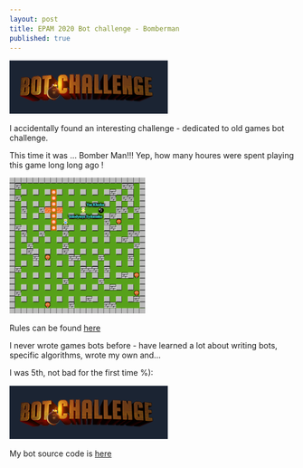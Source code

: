 ```yaml
---
layout: post
title: EPAM 2020 Bot challenge - Bomberman
published: true
---
```


![logo](../images/EPAM-2020-Bomber/logo.png)

I accidentally found an interesting challenge - dedicated to old games bot challenge.

This time it was ... Bomber Man!!! Yep, how many houres were spent playing this game long long ago !

<!--more-->

![logo](../images/EPAM-2020-Bomber/board_240.png)

Rules can be found [here](../images/EPAM-2020-Bomber/rules_v4_2.png )

I never wrote games bots before - have learned a lot about writing bots, specific algorithms, wrote my own and...

I was 5th, not bad for the first time %):

![logo](../images/EPAM-2020-Bomber/logo.png)

My bot source code is [here](https://github.com/BlackVS/botchallenge-epam-2020)
